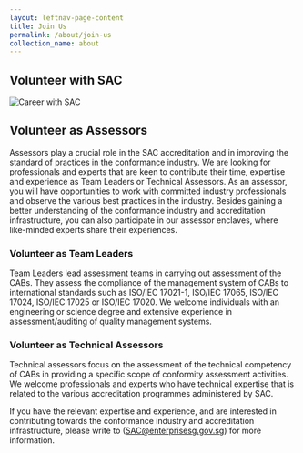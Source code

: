 ```yaml
---
layout: leftnav-page-content
title: Join Us
permalink: /about/join-us
collection_name: about
---
```

## Volunteer with SAC
![Career with SAC](/images/about/career-with-sac.jpg)


<!-- COMMENT: the '{:target="_blank"}' at the end of the Markdown webpage URL syntax is used to open the URL in a new window tab -->
<!-- COMMENT: Markdown email addresses are enclosed using '<>' -->


## Volunteer as Assessors

Assessors play a crucial role in the SAC accreditation and in improving the standard of practices in the conformance industry. We are looking for professionals and experts that are keen to contribute their time, expertise and experience as Team Leaders or Technical Assessors. As an assessor, you will have opportunities to work with committed industry professionals and observe the various best practices in the industry. Besides gaining a better understanding of the conformance industry and accreditation infrastructure, you can also participate in our assessor enclaves, where like-minded experts share their experiences.

### Volunteer as Team Leaders
Team Leaders lead assessment teams in carrying out assessment of the CABs. They assess the compliance of the management system of CABs to international standards such as ISO/IEC 17021-1, ISO/IEC 17065, ISO/IEC 17024, ISO/IEC 17025 or ISO/IEC 17020. We welcome individuals with an engineering or science degree and extensive experience in assessment/auditing of quality management systems.

### Volunteer as Technical Assessors
Technical assessors focus on the assessment of the technical competency of CABs in providing a specific scope of conformity assessment activities. We welcome professionals and experts who have technical expertise that is related to the various accreditation programmes administered by SAC. 

If you have the relevant expertise and experience, and are interested in contributing towards the conformance industry and accreditation infrastructure, please write to (<SAC@enterprisesg.gov.sg>) for more information.
